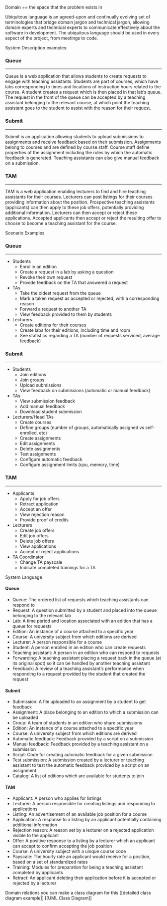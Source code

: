 Domain == the space that the problem exists in

Ubiquitous language is an agreed-upon and continually evolving set of terminologies that bridge domain jargon and technical jargon, allowing domain experts and technical experts to communicate effectively about the software in development. The ubiquitous language should be used in every aspect of the project, from meetings to code.

System Description
	examples:

### Queue

---

Queue is a web application that allows students to create requests to engage with teaching assistants. Students are part of courses, which have labs corresponding to times and locations of instruction hours related to the course. A student creates a request which is then placed in that lab’s queue. The request in the front of the queue can be accepted by a teaching assistant belonging to the relevant course, at which point the teaching assistant goes to the student to assist with the reason for their request.

### Submit

---

Submit is an application allowing students to upload submissions to assignments and receive feedback based on their submission. Assignments belong to courses and are defined by course staff. Course staff define properties of the assignment including the rules by which the automatic feedback is generated. Teaching assistants can also give manual feedback on a submission.

### TAM

---

TAM is a web application enabling lecturers to find and hire teaching assistants for their courses. Lecturers can post listings for their courses providing information about the position. Prospective teaching assistants (applicants) can then apply to these job offers, potentially providing additional information. Lecturers can then accept or reject these applications. Accepted applicants then accept or reject the resulting offer to choose to become a teaching assistant for the course.

Scenario
Examples
### Queue

---

- Students
    - Enrol in an edition
    - Create a request in a lab by asking a question
    - Revoke their own request
    - Provide feedback on the TA that answered a request
- TAs
    - Take the oldest request from the queue
    - Mark a taken request as accepted or rejected, with a corresponding reason
    - Forward a request to another TA
    - View feedback provided to them by students
- Lecturers
    - Create editions for their courses
    - Create labs for their editions, including time and room
    - See statistics regarding a TA (number of requests serviced, average feedback)

### Submit

---

- Students
    - Join editions
    - Join groups
    - Upload submissions
    - View feedback on submissions (automatic or manual feedback)
- TAs
    - View submission feedback
    - Add manual feedback
    - Download student submission
- Lecturers/Head TAs
    - Create courses
    - Define groups (number of groups, automatically assigned vs self-enrolled, etc)
    - Create assignments
    - Edit assignments
    - Delete assignments
    - Test assignments
    - Configure automatic feedback
    - Configure assignment limits (cpu, memory, time)

### TAM

---

- Applicants
    - Apply for job offers
    - Retract application
    - Accept an offer
    - View rejection reason
    - Provide proof of credits
- Lecturers
    - Create job offers
    - Edit job offers
    - Delete job offers
    - View applications
    - Accept or reject applications
- TA Coordinator
    - Change TA payscale
    - Indicate completed trainings for a TA

System Language
#### Queue

- Queue: The ordered list of requests which teaching assistants can respond to
- Request: A question submitted by a student and placed into the queue belonging to the relevant lab
- Lab: A time period and location associated with an edition that has a queue for requests
- Edition: An instance of a course attached to a specific year
- Course: A university subject from which editions are derived
- Lecturer: A person responsible for a course
- Student: A person enrolled in an edition who can create requests
- Teaching assistant: A person in an edition who can respond to requests
- Forwarding: A teaching assistant placing a request back in the queue (at its original spot) so it can be handled by another teaching assistant
- Feedback: A review of a teaching assistant’s performance when responding to a request provided by the student that created the request

#### Submit

- Submission: A file uploaded to an assignment by a student to get feedback
- Assignment: A place belonging to an edition to which a submission can be uploaded
- Group: A team of students in an edition who share submissions
- Edition: An instance of a course attached to a specific year
- Course: A university subject from which editions are derived
- Automatic feedback: Feedback provided by a script on a submission
- Manual feedback: Feedback provided by a teaching assistant on a submission
- Script: Code for creating automatic feedback for a given submission
- Test submission: A submission created by a lecturer or teaching assistant to test the automatic feedback provided by a script on an assignment
- Catalog: A list of editions which are available for students to join

#### TAM

- Applicant: A person who applies for listings
- Lecturer: A person responsible for creating listings and responding to applications
- Listing: An advertisement of an available job position for a course
- Application: A response to a listing by an applicant potentially containing additional information
- Rejection reason: A reason set by a lecturer on a rejected application visible to the applicant
- Offer: A positive response to a listing by a lecturer which an applicant can accept to confirm accepting the job position
- Course: A university subject with a unique course code
- Payscale: The hourly rate an applicant would receive for a position, based on a set of standardized rates
- Training: Modules for preparation for being a teaching assistant completed by applicants
- Retract: An applicant deleting their application before it is accepted or rejected by a lecturer

Domain relations
	you can make a class diagram for this [[detailed class diagram example]] [[UML Class Diagram]]

	